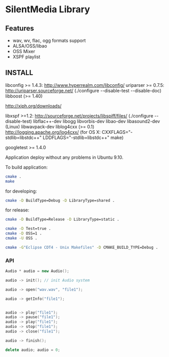 SilentMedia Library
===================


Features
---------

   * wav, wv, flac, ogg formats support
   * ALSA/OSS/libao
   * OSS Mixer
   * XSPF playlist


INSTALL
-------

libconfig >= 1.4.3: http://www.hyperrealm.com/libconfig/
uriparser >= 0.7.5:  http://uriparser.sourceforge.net/  (./configure --disable-test --disable-doc)
libboost (>= 1.40)

http://xiph.org/downloads/

libxspf >=1.2: http://sourceforge.net/projects/libspiff/files/   (./configure --disable-test)
libflac++-dev
libogg
libvorbis-dev
libao-dev
libasound2-dev (Linux)
libwavpack-dev
liblog4cxx (>= 0.1) http://logging.apache.org/log4cxx/
(for OS X: CXXFLAGS="-stdlib=libstdc++" LDDFLAGS="-stdlib=libstdc++" make)

googletest >= 1.4.0


Application deploy without any problems in Ubuntu 9.10.

To build application:


```bash
cmake .
make
```

for developing:


```bash
cmake -D BuildType=Debug -D LibraryType=shared .
```

for release:


```bash
cmake -D BuildType=Release -D LibraryType=static .
```


```bash
cmake -D Test=true .
cmake -D OSS=1 .
cmake -U OSS .

cmake -G"Eclipse CDT4 - Unix Makefiles" -D CMAKE_BUILD_TYPE=Debug .
```


### API


```cpp
Audio * audio = new Audio();

audio -> init(); // init Audio system

audio -> open("wav.wav", "file1");

audio -> getInfo("file1");


audio -> play("file1");
audio -> pause("file1");
audio -> play("file1");
audio -> stop("file1");
audio -> close("file1");

audio -> finish();

delete audio; audio = 0;
```

